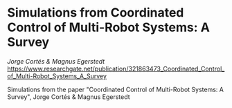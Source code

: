 # Simulations from Coordinated Control of Multi-Robot Systems: A Survey
_Jorge Cortés &amp; Magnus Egerstedt_ https://www.researchgate.net/publication/321863473_Coordinated_Control_of_Multi-Robot_Systems_A_Survey

Simulations from the paper "Coordinated Control of Multi-Robot Systems: A Survey", Jorge Cortés &amp; Magnus Egerstedt
